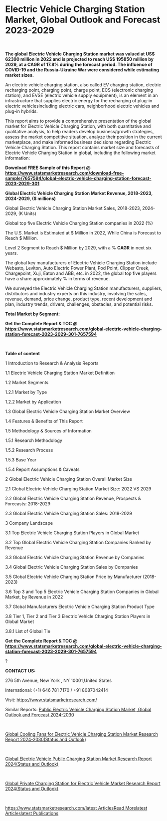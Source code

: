 <h1>Electric Vehicle Charging Station Market, Global Outlook and Forecast 2023-2029</h1><br/><p><strong>The global Electric Vehicle Charging Station market was valued at US$ 62390 million in 2022 and is projected to reach US$ 195850 million by 2029, at a <strong>CAGR</strong> of 17.8% during the forecast period. The influence of COVID-19 and the Russia-Ukraine War were considered while estimating market sizes.</strong></p>
 
 
 
 <p>An electric vehicle charging station, also called EV charging station, electric recharging point, charging point, charge point, ECS (electronic charging station), and EVSE (electric vehicle supply equipment), is an element in an infrastructure that supplies electric energy for the recharging of plug-in electric vehiclesincluding electric cars, neighborhood electric vehicles and plug-in hybrids.</p>
 
 
 
 <p>This report aims to provide a comprehensive presentation of the global market for Electric Vehicle Charging Station, with both quantitative and qualitative analysis, to help readers develop business/growth strategies, assess the market competitive situation, analyze their position in the current marketplace, and make informed business decisions regarding Electric Vehicle Charging Station. This report contains market size and forecasts of Electric Vehicle Charging Station in global, including the following market information:</p>
 
 
 
 <p><strong>Download FREE Sample of this Report @ <a href="https://www.statsmarketresearch.com/download-free-sample/7657594/global-electric-vehicle-charging-station-forecast-2023-2029-301">https://www.statsmarketresearch.com/download-free-sample/7657594/global-electric-vehicle-charging-station-forecast-2023-2029-301</a></strong></p>
 
 
 
 <p><strong>Global Electric Vehicle Charging Station Market Revenue, 2018-2023, 2024-2029, ($ millions)</strong></p>
 
 
 
 <p>Global Electric Vehicle Charging Station Market Sales, 2018-2023, 2024-2029, (K Units)</p>
 
 
 
 <p>Global top five Electric Vehicle Charging Station companies in 2022 (%)</p>
 
 
 
 <p>The U.S. Market is Estimated at $ Million in 2022, While China is Forecast to Reach $ Million.</p>
 
 
 
 <p>Level 2 Segment to Reach $ Million by 2029, with a % <strong>CAGR</strong> in next six years.</p>
 
 
 
 <p>The global key manufacturers of Electric Vehicle Charging Station include Webasto, Leviton, Auto Electric Power Plant, Pod Point, Clipper Creek, Chargepoint, Xuji, Eaton and ABB, etc. in 2022, the global top five players have a share approximately % in terms of revenue.</p>
 
 
 
 <p>We surveyed the Electric Vehicle Charging Station manufacturers, suppliers, distributors and industry experts on this industry, involving the sales, revenue, demand, price change, product type, recent development and plan, industry trends, drivers, challenges, obstacles, and potential risks.</p>
 
 
 
 <p><strong>Total Market by Segment:</strong></p>
 
 
 
 <div><b>Get the Complete Report & TOC @ <a href="https://www.statsmarketresearch.com/global-electric-vehicle-charging-station-forecast-2023-2029-301-7657594">https://www.statsmarketresearch.com/global-electric-vehicle-charging-station-forecast-2023-2029-301-7657594</a></b></div>
 
 
 
 <p><br />
 
 <b>Table of content</b></p>
 
 
 
 <p>1 Introduction to Research & Analysis Reports<br />
 
 1.1 Electric Vehicle Charging Station Market Definition<br />
 
 1.2 Market Segments<br />
 
 1.2.1 Market by Type<br />
 
 1.2.2 Market by Application<br />
 
 1.3 Global Electric Vehicle Charging Station Market Overview<br />
 
 1.4 Features & Benefits of This Report<br />
 
 1.5 Methodology & Sources of Information<br />
 
 1.5.1 Research Methodology<br />
 
 1.5.2 Research Process<br />
 
 1.5.3 Base Year<br />
 
 1.5.4 Report Assumptions & Caveats<br />
 
 2 Global Electric Vehicle Charging Station Overall Market Size<br />
 
 2.1 Global Electric Vehicle Charging Station Market Size: 2022 VS 2029<br />
 
 2.2 Global Electric Vehicle Charging Station Revenue, Prospects & Forecasts: 2018-2029<br />
 
 2.3 Global Electric Vehicle Charging Station Sales: 2018-2029<br />
 
 3 Company Landscape<br />
 
 3.1 Top Electric Vehicle Charging Station Players in Global Market<br />
 
 3.2 Top Global Electric Vehicle Charging Station Companies Ranked by Revenue<br />
 
 3.3 Global Electric Vehicle Charging Station Revenue by Companies<br />
 
 3.4 Global Electric Vehicle Charging Station Sales by Companies<br />
 
 3.5 Global Electric Vehicle Charging Station Price by Manufacturer (2018-2023)<br />
 
 3.6 Top 3 and Top 5 Electric Vehicle Charging Station Companies in Global Market, by Revenue in 2022<br />
 
 3.7 Global Manufacturers Electric Vehicle Charging Station Product Type<br />
 
 3.8 Tier 1, Tier 2 and Tier 3 Electric Vehicle Charging Station Players in Global Market<br />
 
 3.8.1 List of Global Tie</p>
 
 
 
 <div><b>Get the Complete Report & TOC @ <a href="https://www.statsmarketresearch.com/global-electric-vehicle-charging-station-forecast-2023-2029-301-7657594">https://www.statsmarketresearch.com/global-electric-vehicle-charging-station-forecast-2023-2029-301-7657594</a></b></div>
 
 
 
 <p>? </p>
 
 
 
 <p><b>CONTACT US:</b><br />
 
 276 5th Avenue, New York , NY 10001,United States<br />
 
 International: (+1) 646 781 7170 / +91 8087042414<br />
 
 Visit: <a href="https://www.statsmarketresearch.com/">https://www.statsmarketresearch.com/</a><br />
 
 Similar Reports: <a href="https://www.statsmarketresearch.com/global-electric-vehicle-charging-station-forecast-2023-2029-301-7657594">Public Electric Vehicle Charging Station Market, Global Outlook and Forecast 2024-2030</a><br />
 
 <br />
 
 <a href="https://www.statsmarketresearch.com/global-electric-vehicle-charging-station-forecast-2023-2029-301-7657594">Global Cooling Fans for Electric Vehicle Charging Station Market Research Report 2024-2030(Status and Outlook)</a><br />
 
 <br />
 
 <a href="https://www.statsmarketresearch.com/global-electric-vehicle-charging-station-forecast-2023-2029-301-7657594">Global Electric Vehicle Public Charging Station Market Research Report 2024(Status and Outlook)</a><br />
 
 <br />
 
 <a href="https://www.statsmarketresearch.com/global-electric-vehicle-charging-station-forecast-2023-2029-301-7657594">Global Private Charging Station for Electric Vehicle Market Research Report 2024(Status and Outlook)</a><br />
 
 <br />
 
 <a href="https://gyeongbokgung.com">https://www.statsmarketresearch.com/</a><a href="https://hallyeomaritime.com">latest Articles</a><a href="https://jingwansa.com">Read More</a><a href="https://nguoiviet.jp/">latest Articles</a><a href="https://www.intelmarketresearch.com/">latest Publications</a></p>